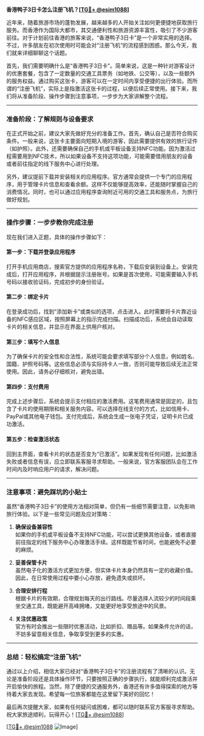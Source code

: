 **香港鸭子3日卡怎么注册飞机？[[TG💪+ @esim1088](https://t.me/s/esim1088)]**

近年来，随着旅游市场的蓬勃发展，越来越多的人开始关注如何更便捷地获取旅行服务。而香港作为国际大都市，其交通便利性和旅游资源丰富性，吸引了不少游客前往。对于计划前往香港的旅客来说，“香港鸭子3日卡”是一个非常实用的选择。不过，许多朋友在初次使用时可能会对“注册飞机”的流程感到困惑。那么今天，我们就来详细聊聊这个话题。

首先，我们需要明确什么是“香港鸭子3日卡”。简单来说，这是一种针对游客设计的优惠套餐，包含了一定数量的交通工具票务（如地铁、公交等），以及一些额外的服务权益。通过购买这张卡，游客可以在一定时间内享受便捷的出行体验。而所谓的“注册飞机”，实际上是指激活这张卡的过程，以便后续正常使用。接下来，我们将从准备阶段、操作步骤到注意事项，一步步为大家讲解整个流程。

---

### 准备阶段：了解规则与设备要求

在正式开始之前，建议大家先做好充分的准备工作。首先，确认自己是否符合购买条件。一般来说，这张卡主要面向短期入境的游客，因此需要提供有效的旅行证件（如护照）。此外，还需要确保自己的手机或平板设备支持NFC功能。因为激活过程需要用到NFC技术，所以如果设备不支持这项功能，可能需要借用朋友的设备或者前往指定的线下服务中心进行处理。

另外，建议提前下载并安装相关的应用程序。官方通常会提供一个专门的应用程序，用于管理卡片信息和查看余额。这样不仅能够提高效率，还能随时掌握自己的消费情况。同时，也可以通过应用程序查询附近可用的交通工具和服务点，为旅行做好规划。

---

### 操作步骤：一步步教你完成注册

现在我们进入正题，具体的操作步骤如下：

#### 第一步：下载并登录应用程序
打开手机应用商店，搜索官方提供的应用程序名称，下载后安装到设备上。安装完成后，打开应用程序，并根据提示注册账号。如果是首次使用，可能需要输入手机号码以接收验证码，完成初步的身份验证。

#### 第二步：绑定卡片
在登录成功后，找到“添加新卡”或类似的选项，点击进入。此时需要将卡片靠近设备的NFC感应区域，按照屏幕上的指示完成扫描。扫描成功后，系统会自动读取卡片的相关信息，并显示在界面上供用户核对。

#### 第三步：填写个人信息
为了确保卡片的安全性和合法性，系统可能会要求填写部分个人信息，例如姓名、国籍、护照号码等。这些信息必须与实际持卡人一致，否则可能导致后续无法正常使用。因此，请务必仔细核对，避免出错。

#### 第四步：支付费用
完成上述步骤后，系统会提示支付相应的激活费用。这笔费用通常是固定的，且包含了卡片的使用期限和相关服务内容。可以选择在线支付的方式，比如信用卡、PayPal或其他电子钱包。支付完成后，系统会生成一张电子凭证，证明卡片已成功激活。

#### 第五步：检查激活状态
回到主界面，查看卡片的状态是否变为“已激活”。如果发现有任何问题，比如激活失败或者信息有误，应立即联系客服寻求帮助。一般来说，官方客服团队会在工作时间内及时响应用户的请求，解决问题。

---

### 注意事项：避免踩坑的小贴士

虽然“香港鸭子3日卡”的使用方法相对简单，但仍有一些细节需要注意，以免影响旅行体验。以下是一些常见问题及应对策略：

1. **确保设备兼容性**  
   如果你的手机或平板设备不支持NFC功能，可以尝试更换其他设备，或者直接前往指定的线下服务中心办理激活手续。这样既能节省时间，也能避免不必要的麻烦。

2. **妥善保管卡片**  
   虽然电子化的激活方式更加方便，但实体卡片本身仍然具有一定的收藏价值。因此，在日常使用过程中要小心存放，避免遗失或损坏。

3. **合理安排行程**  
   根据卡片的有效期，合理规划每天的出行路线。尽量选择人流较少的时间段乘坐交通工具，既能避开高峰拥堵，又能更好地享受旅途中的风景。

4. **关注优惠政策**  
   官方有时会推出一些限时优惠活动，比如折扣、赠品等。如果条件允许的话，不妨多留意相关信息，争取享受到更多的实惠。

---

### 总结：轻松搞定“注册飞机”

通过以上介绍，相信大家已经对“香港鸭子3日卡”的注册流程有了清晰的认识。无论是准备阶段还是具体操作环节，只要按照正确的步骤执行，就能顺利完成激活并开启愉快的旅程。当然，除了便捷的交通服务外，香港还有许多值得探索的地方等待着大家去发现。希望每一位旅客都能在这里留下美好的回忆！

最后再次提醒大家，如果有任何疑问或困难，都可以随时联系官方客服寻求帮助。祝大家旅途顺利，玩得开心！[[TG💪+ @esim1088](https://t.me/s/esim1088)] 

[[TG💪+ @esim1088](https://t.me/s/esim1088) ![Image](https://i.postimg.cc/4NQfJmqS/Snipaste-2025-05-13-00-14-12.png)]